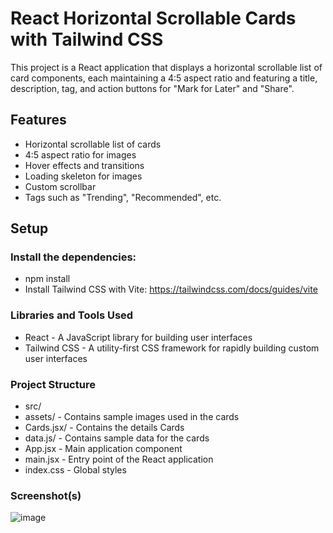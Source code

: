 # React Horizontal Scrollable Cards with Tailwind CSS

This project is a React application that displays a horizontal scrollable list of card components, each maintaining a 4:5 aspect ratio and featuring a title, description, tag, and action buttons for "Mark for Later" and "Share". 

## Features

- Horizontal scrollable list of cards
- 4:5 aspect ratio for images
- Hover effects and transitions
- Loading skeleton for images
- Custom scrollbar
- Tags such as "Trending", "Recommended", etc.

## Setup

### Install the dependencies:
- npm install
- Install Tailwind CSS with Vite: https://tailwindcss.com/docs/guides/vite

### Libraries and Tools Used
- React - A JavaScript library for building user interfaces
- Tailwind CSS - A utility-first CSS framework for rapidly building custom user interfaces

### Project Structure
- src/
- assets/ - Contains sample images used in the cards
- Cards.jsx/ - Contains the details Cards
- data.js/ - Contains sample data for the cards
- App.jsx - Main application component
- main.jsx - Entry point of the React application
- index.css - Global styles

### Screenshot(s)
![image](https://github.com/Madhumita2027/MAP_frontend_challenge_01/assets/109312843/4d41a8df-f80a-4362-9f69-8ed861c0a3d2)

